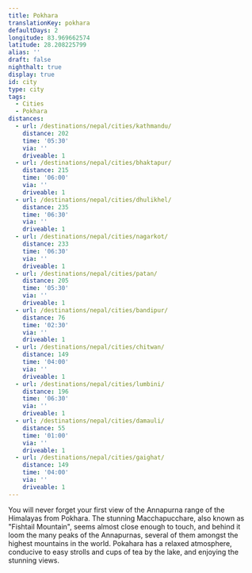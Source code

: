 ```yaml
---
title: Pokhara
translationKey: pokhara
defaultDays: 2
longitude: 83.969662574
latitude: 28.208225799
alias: ''
draft: false
nighthalt: true
display: true
id: city
type: city
tags:
  - Cities
  - Pokhara
distances:
  - url: /destinations/nepal/cities/kathmandu/
    distance: 202
    time: '05:30'
    via: ''
    driveable: 1
  - url: /destinations/nepal/cities/bhaktapur/
    distance: 215
    time: '06:00'
    via: ''
    driveable: 1
  - url: /destinations/nepal/cities/dhulikhel/
    distance: 235
    time: '06:30'
    via: ''
    driveable: 1
  - url: /destinations/nepal/cities/nagarkot/
    distance: 233
    time: '06:30'
    via: ''
    driveable: 1
  - url: /destinations/nepal/cities/patan/
    distance: 205
    time: '05:30'
    via: ''
    driveable: 1
  - url: /destinations/nepal/cities/bandipur/
    distance: 76
    time: '02:30'
    via: ''
    driveable: 1
  - url: /destinations/nepal/cities/chitwan/
    distance: 149
    time: '04:00'
    via: ''
    driveable: 1
  - url: /destinations/nepal/cities/lumbini/
    distance: 196
    time: '06:30'
    via: ''
    driveable: 1
  - url: /destinations/nepal/cities/damauli/
    distance: 55
    time: '01:00'
    via: ''
    driveable: 1
  - url: /destinations/nepal/cities/gaighat/
    distance: 149
    time: '04:00'
    via: ''
    driveable: 1
---
```







































































You will never forget your first view of the Annapurna range of the Himalayas from Pokhara. The stunning Macchapucchare, also known as "Fishtail Mountain", seems almost close enough to touch, and behind it loom the many peaks of the Annapurnas, several of them amongst the highest mountains in the world. Pokahara has a relaxed atmosphere, conducive to easy strolls and cups of tea by the lake, and enjoying the stunning views. 